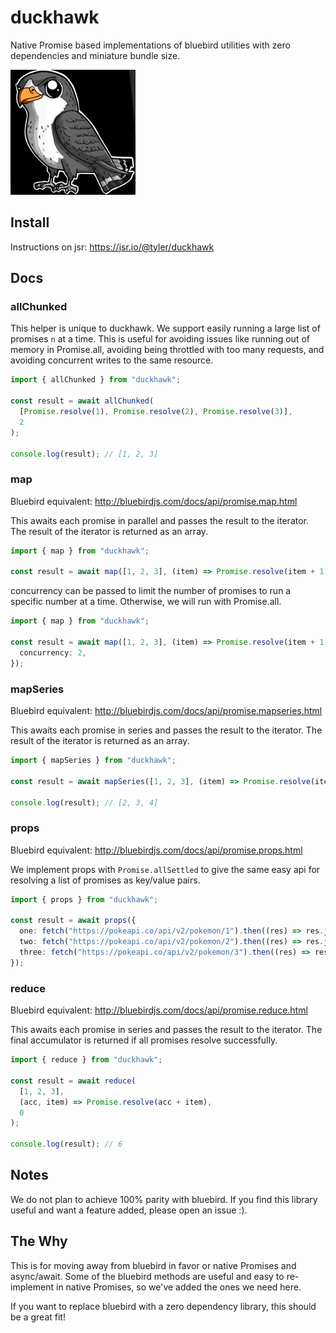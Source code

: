 # duckhawk

Native Promise based implementations of bluebird utilities with zero dependencies and miniature bundle size.

<img src="https://raw.githubusercontent.com/tylersayshi/duckhawk/main/img/falcon.png" alt="Duckie the hawk" width="200" height="200" />

## Install

Instructions on jsr: https://jsr.io/@tyler/duckhawk

## Docs

### allChunked

This helper is unique to duckhawk. We support easily running a large list of promises `n` at a time. This is useful for avoiding issues like running out of memory in Promise.all, avoiding being throttled with too many requests, and avoiding concurrent writes to the same resource.

```ts
import { allChunked } from "duckhawk";

const result = await allChunked(
  [Promise.resolve(1), Promise.resolve(2), Promise.resolve(3)],
  2
);

console.log(result); // [1, 2, 3]
```

### map

Bluebird equivalent: http://bluebirdjs.com/docs/api/promise.map.html

This awaits each promise in parallel and passes the result to the iterator. The result of the iterator is
returned as an array.

```ts
import { map } from "duckhawk";

const result = await map([1, 2, 3], (item) => Promise.resolve(item + 1));
```

concurrency can be passed to limit the number of promises to run a specific number at a time. Otherwise, we will run with Promise.all.

```ts
import { map } from "duckhawk";

const result = await map([1, 2, 3], (item) => Promise.resolve(item + 1), {
  concurrency: 2,
});
```

### mapSeries

Bluebird equivalent: http://bluebirdjs.com/docs/api/promise.mapseries.html

This awaits each promise in series and passes the result to the iterator. The result of the iterator is
returned as an array.

```ts
import { mapSeries } from "duckhawk";

const result = await mapSeries([1, 2, 3], (item) => Promise.resolve(item + 1));

console.log(result); // [2, 3, 4]
```

### props

Bluebird equivalent: http://bluebirdjs.com/docs/api/promise.props.html

We implement props with `Promise.allSettled` to give the same easy api for resolving a list of promises
as key/value pairs.

```ts
import { props } from "duckhawk";

const result = await props({
  one: fetch("https://pokeapi.co/api/v2/pokemon/1").then((res) => res.json()),
  two: fetch("https://pokeapi.co/api/v2/pokemon/2").then((res) => res.json()),
  three: fetch("https://pokeapi.co/api/v2/pokemon/3").then((res) => res.json()),
});
```

### reduce

Bluebird equivalent: http://bluebirdjs.com/docs/api/promise.reduce.html

This awaits each promise in series and passes the result to the iterator. The final accumulator is returned if all promises resolve successfully.

```ts
import { reduce } from "duckhawk";

const result = await reduce(
  [1, 2, 3],
  (acc, item) => Promise.resolve(acc + item),
  0
);

console.log(result); // 6
```

## Notes

We do not plan to achieve 100% parity with bluebird. If you find this library useful and want a feature added, please open an issue :).

## The Why

This is for moving away from bluebird in favor or native Promises and async/await. Some of the bluebird methods are useful and easy to re-implement in native Promises, so we've added the ones we need here.

If you want to replace bluebird with a zero dependency library, this should be a great fit!
